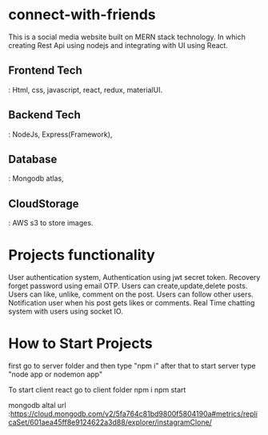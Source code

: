 # connect-with-friends
This is a social media website built on MERN stack technology.
In which creating Rest Api using nodejs and integrating with UI using React.
<h2>Frontend Tech</h2>: Html, css, javascript, react, redux, materialUI.
<h2>Backend Tech</h2>: NodeJs, Express(Framework),
<h2>Database</h2>: Mongodb atlas,
<h2>CloudStorage</h2>: AWS s3 to store images.

<h1>Projects functionality</h1>
User authentication system,
Authentication using jwt secret token.
Recovery forget password  using email OTP.
Users can create,update,delete posts.
Users can like, unlike, comment on the post.
Users can follow other users.
Notification user when his post  gets likes or comments.
Real Time chatting system with users using socket IO.

<h1>How to Start Projects</h1>
first go to server folder and then type "npm i"
after that to start server type "node app or nodemon app"

To start client react 
go to client folder
npm i
npm start


mongodb altal url :https://cloud.mongodb.com/v2/5fa764c81bd9800f5804190a#metrics/replicaSet/601aea45ff8e9124622a3d88/explorer/instagramClone/


